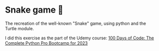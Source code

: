 # Snake game 🐍
 The recreation of the well-known "Snake" game, using python and the Turtle module.
 
 I did this exercise as the part of the Udemy course: [100 Days of Code: The Complete Python Pro Bootcamp for 2023](https://www.udemy.com/course/100-days-of-code)
